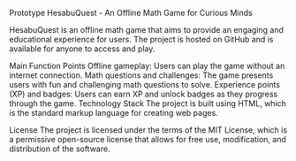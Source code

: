 Prototype HesabuQuest - An Offline Math Game for Curious Minds

HesabuQuest is an offline math game that aims to provide an engaging and educational experience for users. The project is hosted on GitHub and is available for anyone to access and play.

Main Function Points
Offline gameplay: Users can play the game without an internet connection.
Math questions and challenges: The game presents users with fun and challenging math questions to solve.
Experience points (XP) and badges: Users can earn XP and unlock badges as they progress through the game.
Technology Stack
The project is built using HTML, which is the standard markup language for creating web pages.

License
The project is licensed under the terms of the MIT License, which is a permissive open-source license that allows for free use, modification, and distribution of the software.
